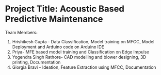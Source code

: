 # Project Title: Acoustic Based Predictive Maintenance

Team Members:

1. Hrishikesh Gupta - Data Classification, Model training on MFCC, Model Deployment and Arduino code on Arduino IDE
2. Priya- MFE based model training and Classification on Edge Impulse
3. Yogendra Singh Rathore- CAD modelling and blower designing, 3D printing, Documentation
4. Giorgia Bravi - Ideation, Feature Extraction using MFCC, Documentation
